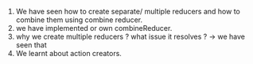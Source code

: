 1. We have seen how to create separate/ multiple reducers and how to combine them using combine reducer.
2. we have implemented or own combineReducer.
3. why we create multiple reducers ? what issue it resolves ? -> we have seen that
4. We learnt about action creators.
    